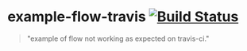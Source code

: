 # example-flow-travis [![Build Status](https://travis-ci.org/bassettsj/example-flow-travis.svg?branch=master)](https://travis-ci.org/bassettsj/example-flow-travis)

> "example of flow not working as expected on travis-ci."
